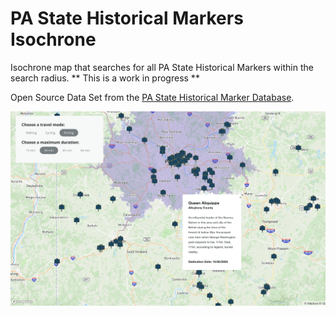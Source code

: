 # PA State Historical Markers Isochrone

Isochrone map that searches for all PA State Historical Markers within the search radius.
** This is a work in progress **

Open Source Data Set from the [PA State Historical Marker Database](https://data.pa.gov/Services-Near-You/Pennsylvania-Historical-Markers-Historical-and-Mus/xt8f-pzzz/about_data).

![Screenshot of isochrone map displaying Pennsylvania historical markers and popups](src/images/Screenshot%202024-02-13%20at%209.25.01%20PM.png)